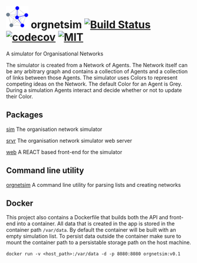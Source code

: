 # <img src="https://github.com/codeafix/orgnetsim/blob/main/web/src/logo.svg" width="60" height="60" /> orgnetsim [![Build Status](https://github.com/codeafix/orgnetsim/actions/workflows/Build.yml/badge.svg?branch=main)](https://github.com/codeafix/orgnetsim/actions/workflows/Build.yml) [![codecov](https://codecov.io/github/codeafix/orgnetsim/graph/badge.svg?token=nMO0zwQVEY)](https://codecov.io/github/codeafix/orgnetsim) [![MIT](https://img.shields.io/npm/l/express.svg)](https://github.com/codeafix/orgnetsim/blob/main/LICENSE)
A simulator for Organisational Networks

The simulator is created from a Network of Agents. The Network itself can be any arbitrary graph and contains a collection of Agents and a collection of links between those Agents. The simulator uses Colors to represent competing ideas on the Network. The default Color for an Agent is Grey. During a simulation Agents interact and decide whether or not to update their Color.

## Packages

[sim](sim/README.md) The organisation network simulator

[srvr](srvr/README.md) The organisation network simulator web server

[web](web/README.md) A REACT based front-end for the simulator

## Command line utility

[orgnetsim](orgnetsim/README.md) A command line utility for parsing lists and creating networks

## Docker
This project also contains a Dockerfile that builds both the API and front-end into a container. All data that is created in the app is stored in the container path `/var/data`. By default the container will be built with an empty simulation list. To persist data outside the container make sure to mount the container path to a persistable storage path on the host machine.
```
docker run -v <host_path>:/var/data -d -p 8080:8080 orgnetsim:v0.1
```


